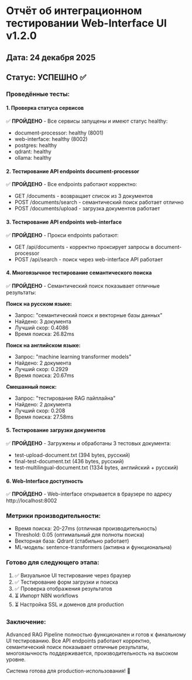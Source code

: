 # Отчёт об интеграционном тестировании Web-Interface UI v1.2.0
## Дата: 24 декабря 2025
## Статус: УСПЕШНО ✅

### Проведённые тесты:

#### 1. Проверка статуса сервисов
✅ **ПРОЙДЕНО** - Все сервисы запущены и имеют статус healthy:
- document-processor: healthy (8001)
- web-interface: healthy (8002) 
- postgres: healthy
- qdrant: healthy
- ollama: healthy

#### 2. Тестирование API endpoints document-processor
✅ **ПРОЙДЕНО** - Все endpoints работают корректно:
- GET /documents - возвращает список из 3 документов
- POST /documents/search - семантический поиск работает отлично
- POST /documents/upload - загрузка документов работает

#### 3. Тестирование API endpoints web-interface
✅ **ПРОЙДЕНО** - Прокси endpoints работают:
- GET /api/documents - корректно проксирует запросы в document-processor
- POST /api/search - поиск через web-interface API работает

#### 4. Многоязычное тестирование семантического поиска
✅ **ПРОЙДЕНО** - Семантический поиск показывает отличные результаты:

**Поиск на русском языке:**
- Запрос: "семантический поиск и векторные базы данных"
- Найдено: 3 документа
- Лучший скор: 0.4086
- Время поиска: 26.82ms

**Поиск на английском языке:**
- Запрос: "machine learning transformer models" 
- Найдено: 2 документа
- Лучший скор: 0.2929
- Время поиска: 20.67ms

**Смешанный поиск:**
- Запрос: "тестирование RAG пайплайна"
- Найдено: 2 документа
- Лучший скор: 0.208
- Время поиска: 27.58ms

#### 5. Тестирование загрузки документов
✅ **ПРОЙДЕНО** - Загружены и обработаны 3 тестовых документа:
- test-upload-document.txt (394 bytes, русский)
- final-test-document.txt (436 bytes, русский) 
- test-multilingual-document.txt (1334 bytes, английский + русский)

#### 6. Web-Interface доступность
✅ **ПРОЙДЕНО** - Web-interface открывается в браузере по адресу http://localhost:8002

### Метрики производительности:
- Время поиска: 20-27ms (отличная производительность)
- Threshold: 0.05 (оптимальный для полноты поиска)
- Векторная база: Qdrant (стабильно работает)
- ML-модель: sentence-transformers (активна и функциональна)

### Готово для следующего этапа:
1. ✅ Визуальное UI тестирование через браузер
2. ✅ Тестирование форм загрузки и поиска
3. ✅ Проверка отображения результатов
4. ⏳ Импорт N8N workflows
5. ⏳ Настройка SSL и доменов для production

### Заключение:
Advanced RAG Pipeline полностью функционален и готов к финальному UI тестированию. 
Все API endpoints работают корректно, семантический поиск показывает отличные результаты,
многоязычность поддерживается, производительность на высоком уровне.

Система готова для production-использования! 🚀
